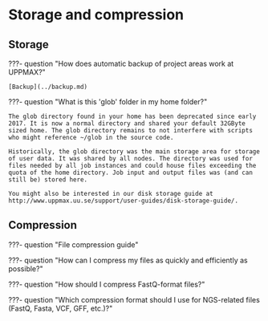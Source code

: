# Storage and compression

## Storage
???- question "How does automatic backup of project areas work at UPPMAX?"

    [Backup](../backup.md)
    
???- question "What is this 'glob' folder in my home folder?"

    The glob directory found in your home has been deprecated since early 2017. It is now a normal directory and shared your default 32GByte sized home. The glob directory remains to not interfere with scripts who might reference ~/glob in the source code.

    Historically, the glob directory was the main storage area for storage of user data. It was shared by all nodes. The directory was used for files needed by all job instances and could house files exceeding the quota of the home directory. Job input and output files was (and can still be) stored here.

    You might also be interested in our disk storage guide at http://www.uppmax.uu.se/support/user-guides/disk-storage-guide/.


## Compression
???- question "File compression guide"

???- question "How can I compress my files as quickly and efficiently as possible?"

???- question "How should I compress FastQ-format files?"

???- question "Which compression format should I use for NGS-related files (FastQ, Fasta, VCF, GFF, etc.)?"

